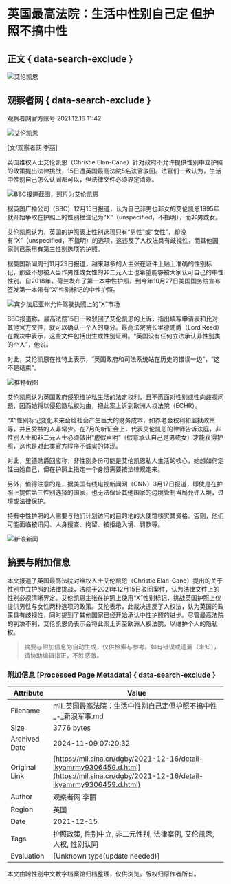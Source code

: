 # 英国最高法院：生活中性别自己定 但护照不搞中性

## 正文 { data-search-exclude }


![艾伦凯恩](https://n.sinaimg.cn/sinakd10200/360/w180h180/20221208/efc8-204e9ae748fd985652297c80f26736d5.jpg)

## 观察者网 { data-search-exclude }

观察者网官方账号 2021.12.16 11:42

![艾伦凯恩](https://k.sinaimg.cn/n/sinakd20211216s/621/w735h686/20211216/4121-52e440d9755d3f4111b1ec5f14e89227.png/w300h300z1l10t10q1002d0.jpg)

\[文/观察者网 李丽\]

英国维权人士艾伦凯恩（Christie Elan-Cane）针对政府不允许提供性别中立护照的政策提出法律挑战，15日遭英国最高法院5名法官驳回。法官们一致认为，生活中性别自己怎么认同都可以，但法律文件必须界定清晰。

![BBC报道截图，照片为艾伦凯恩](https://k.sinaimg.cn/n/sinakd20211216s/621/w735h686/20211216/4121-52e440d9755d3f4111b1ec5f14e89227.png/w700d1q75cms.jpg?by=cms_fixed_width)

据英国广播公司（BBC）12月15日报道，认为自己非男也非女的艾伦凯恩1995年就开始争取在护照上的性别栏注记为“X”（unspecified，不指明），而非男或女。

艾伦凯恩认为，英国的护照表上性别选项只有“男性”或“女性”，却没有“X”（unspecified，不指明）的选项，这违反了人权法具有歧视性，而其他国家则已采用有第三性别选项的护照。

据美国新闻周刊11月29日报道，越来越多的人主张在证件上贴上准确的性别标记，那些不想被人当作男性或女性的非二元人士也希望能够被大家认可自己的中性性别。自2018年，荷兰发布了第一本中性护照，到今年10月27日美国国务院宣布签发第一本带有“X”性别标记的中性护照。

![宾夕法尼亚州允许驾驶执照上的“X”市场](https://k.sinaimg.cn/n/sinakd20211216s/517/w790h527/20211216/8d44-ddd6574484117c21359e4f6643206fd0.png/w700d1q75cms.jpg?by=cms_fixed_width)

BBC报道称，最高法院15日一致驳回了艾伦凯恩的上诉，指出填写申请表和比对其他官方文件，就可以确认一个人的身分。最高法院院长里德勋爵（Lord Reed）在裁决中表示，这些文件包括出生或性别证明。“英国没有任何立法承认非性别类的个人”，他说。

对此，艾伦凯恩在推特上表示，“英国政府和司法系统站在历史的错误一边”，“这不是结束”。

![推特截图](https://k.sinaimg.cn/n/sinakd20211216s/796/w595h201/20211216/89be-3d7fb881a1cf4e450bf3796240575afa.png/w700d1q75cms.jpg?by=cms_fixed_width)

艾伦凯恩认为英国政府侵犯维护私生活的法定权利，且不愿面对性别或性向歧视问题，因而她将以侵犯隐私权为由，把此案上诉到欧洲人权法院（ECHR）。

“X”性别标记变化未来会给社会产生巨大的财务成本，如养老金权利和监狱政策等，并且受益的人非常少。在7月的听证会上，代表艾伦凯恩的律师告诉法庭，非性别人士和非二元人士必须做出“虚假声明”（假意承认自己是男或女）才能获得护照，这也是对此类官方程序不诚实的体现。

对此，里德勋爵回应称，非性别身份可能是艾伦凯恩私人生活的核心，她想如何定性由她自己，但在护照上指定一个身份需要按法律规定来。

另外，值得注意的是，据美国有线电视新闻网（CNN）3月17日报道，即使是在护照上提供第三性别选择的国家，也无法保证其他国家的边境管制当局允许入境，过境或法律保护。

持有中性护照的人需要与他们计划访问的目的地的大使馆核实其资格。否则，他们可能面临被讯问、人身搜查、拘留、被拒绝入境、罚款等。

![新浪新闻](https://n.sinaimg.cn/default/2fb77759/20151125/320X320.png)

## 摘要与附加信息

<!-- tcd_abstract -->
本文报道了英国最高法院对维权人士艾伦凯恩（Christie Elan-Cane）提出的关于性别中立护照的法律挑战，法院于2021年12月15日驳回案件，认为法律文件上的性别必须清晰界定。艾伦凯恩主张在护照上使用“X”性别标记，挑战英国护照上仅提供男性与女性两种选项的政策。艾伦表示，此裁决违反了人权法，认为英国的政策具有歧视性，同时提到了其他国家已经开始承认中性护照的进步。尽管最高法院的判决不利，艾伦凯恩仍表示会将此案上诉至欧洲人权法院，以维护个人的隐私权。
<!-- tcd_abstract_end -->

> 摘要与附加信息为自动生成，仅供检索与参考。如有错误或遗漏（未知），请协助编辑指正，不胜感激。

### 附加信息 [Processed Page Metadata] { data-search-exclude }

| Attribute       | Value                                  |
|-----------------|----------------------------------------|
| Filename        | mil_英国最高法院：生活中性别自己定但护照不搞中性_-_新浪军事.md                             |
| Size            | 3776 bytes                           |
| Archived Date   | 2024-11-09 07:20:32                             |
| Original Link   | [https://mil.sina.cn/dgby/2021-12-16/detail-ikyamrmy9306459.d.html](https://mil.sina.cn/dgby/2021-12-16/detail-ikyamrmy9306459.d.html)                       |
| Author          | 观察者网 李丽                               |
| Region          | 英国                               |
| Date            | 2021-12-15                                 |
| Tags            | 护照政策, 性别中立, 非二元性别, 法律案例, 艾伦凯恩, 人权, 性别认同                                 |
| Evaluation            | [Unknown type(update needed)]                                 |
<!-- tcd_table_end -->

本文由跨性别中文数字档案馆归档整理，仅供浏览。版权归原作者所有。
